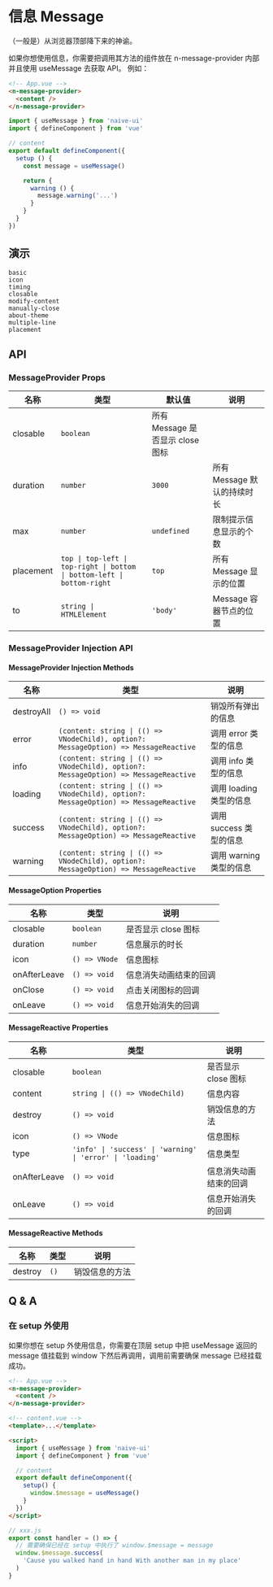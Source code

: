 # 信息 Message

（一般是）从浏览器顶部降下来的神谕。

<n-space vertical>
<n-alert title="使用前提" type="warning">
  如果你想使用信息，你需要把调用其方法的组件放在 <n-text code>n-message-provider</n-text> 内部并且使用 <n-text code>useMessage</n-text> 去获取 API。
</n-alert>
例如：

```html
<!-- App.vue -->
<n-message-provider>
  <content />
</n-message-provider>
```

```js
import { useMessage } from 'naive-ui'
import { defineComponent } from 'vue'

// content
export default defineComponent({
  setup () {
    const message = useMessage()

    return {
      warning () {
        message.warning('...')
      }
    }
  }
})
```

</n-space>

## 演示

```demo
basic
icon
timing
closable
modify-content
manually-close
about-theme
multiple-line
placement
```

## API

### MessageProvider Props

| 名称 | 类型 | 默认值 | 说明 |
| --- | --- | --- | --- |
| closable | `boolean` | 所有 Message 是否显示 close 图标 |
| duration | `number` | `3000` | 所有 Message 默认的持续时长 |
| max | `number` | `undefined` | 限制提示信息显示的个数 |
| placement | `top \| top-left \| top-right \| bottom \| bottom-left \| bottom-right ` | `top` | 所有 Message 显示的位置 |
| to | `string \| HTMLElement` | `'body'` | Message 容器节点的位置 |

### MessageProvider Injection API

#### MessageProvider Injection Methods

| 名称 | 类型 | 说明 |
| --- | --- | --- |
| destroyAll | `() => void` | 销毁所有弹出的信息 |
| error | `(content: string \| (() => VNodeChild), option?: MessageOption) => MessageReactive` | 调用 error 类型的信息 |
| info | `(content: string \| (() => VNodeChild), option?: MessageOption) => MessageReactive` | 调用 info 类型的信息 |
| loading | `(content: string \| (() => VNodeChild), option?: MessageOption) => MessageReactive` | 调用 loading 类型的信息 |
| success | `(content: string \| (() => VNodeChild), option?: MessageOption) => MessageReactive` | 调用 success 类型的信息 |
| warning | `(content: string \| (() => VNodeChild), option?: MessageOption) => MessageReactive` | 调用 warning 类型的信息 |

#### MessageOption Properties

| 名称         | 类型          | 说明                   |
| ------------ | ------------- | ---------------------- |
| closable     | `boolean`     | 是否显示 close 图标    |
| duration     | `number`      | 信息展示的时长         |
| icon         | `() => VNode` | 信息图标               |
| onAfterLeave | `() => void`  | 信息消失动画结束的回调 |
| onClose      | `() => void`  | 点击关闭图标的回调     |
| onLeave      | `() => void`  | 信息开始消失的回调     |

#### MessageReactive Properties

| 名称 | 类型 | 说明 |
| --- | --- | --- |
| closable | `boolean` | 是否显示 close 图标 |
| content | `string \| (() => VNodeChild)` | 信息内容 |
| destroy | `() => void` | 销毁信息的方法 |
| icon | `() => VNode` | 信息图标 |
| type | `'info' \| 'success' \| 'warning' \| 'error' \| 'loading'` | 信息类型 |
| onAfterLeave | `() => void` | 信息消失动画结束的回调 |
| onLeave | `() => void` | 信息开始消失的回调 |

#### MessageReactive Methods

| 名称    | 类型 | 说明           |
| ------- | ---- | -------------- |
| destroy | `()` | 销毁信息的方法 |

## Q & A

### 在 setup 外使用

<n-space vertical>
<n-alert type="warning">
  如果你想在 setup 外使用信息，你需要在顶层 setup 中把 <n-text code>useMessage</n-text> 返回的 message 值挂载到 window 下然后再调用，调用前需要确保 message 已经挂载成功。
</n-alert>

```html
<!-- App.vue -->
<n-message-provider>
  <content />
</n-message-provider>
```

```html
<!-- content.vue -->
<template>...</template>

<script>
  import { useMessage } from 'naive-ui'
  import { defineComponent } from 'vue'

  // content
  export default defineComponent({
    setup() {
      window.$message = useMessage()
    }
  })
</script>
```

```js
// xxx.js
export const handler = () => {
  // 需要确保已经在 setup 中执行了 window.$message = message
  window.$message.success(
    'Cause you walked hand in hand With another man in my place'
  )
}
```

</n-space>
